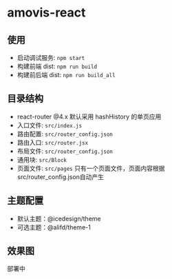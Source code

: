 # amovis-react

## 使用

- 启动调试服务: `npm start`
- 构建前端 dist: `npm run build`
- 构建前后端 dist: `npm run build_all`
## 目录结构

- react-router @4.x 默认采用 hashHistory 的单页应用
- 入口文件: `src/index.js`
- 路由配置: `src/router_config.json`
- 路由入口: `src/router.jsx`
- 布局文件: `src/router_config.json`
- 通用块: `src/Block`
- 页面文件: `src/pages` 只有一个页面文件，页面内容根据src/router_config.json自动产生

## 主题配置

- 默认主题：@icedesign/theme
- 可选主题：@alifd/theme-1

## 效果图

部署中

